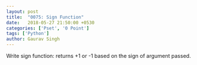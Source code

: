 ```yaml
---
layout: post
title:  "0075: Sign Function"
date:   2018-05-27 21:50:00 +0530
categories: ['Pset', '0 Point']
tags: ['Python']
author: Gaurav Singh
---
```


Write sign function: returns +1 or -1 based on the sign of argument passed.
